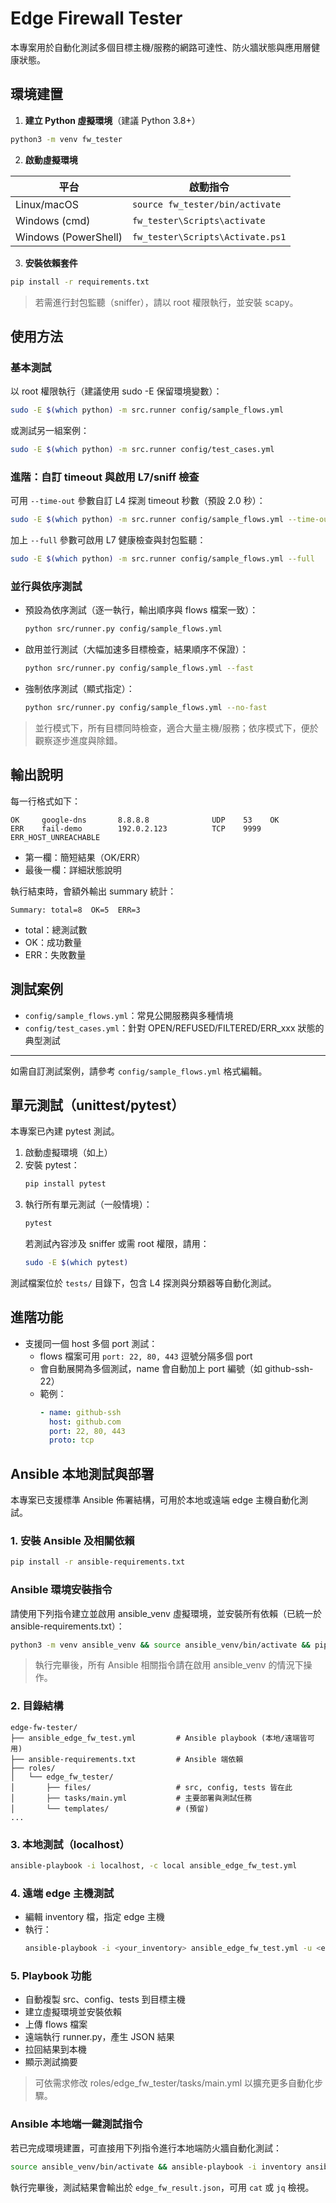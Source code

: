 # Edge Firewall Tester

本專案用於自動化測試多個目標主機/服務的網路可達性、防火牆狀態與應用層健康狀態。

## 環境建置

1. **建立 Python 虛擬環境**（建議 Python 3.8+）

```bash
python3 -m venv fw_tester
```

2. **啟動虛擬環境**

| 平台              | 啟動指令                                  |
|-------------------|-------------------------------------------|
| Linux/macOS       | `source fw_tester/bin/activate`           |
| Windows (cmd)     | `fw_tester\Scripts\activate`             |
| Windows (PowerShell) | `fw_tester\Scripts\Activate.ps1`      |

3. **安裝依賴套件**

```bash
pip install -r requirements.txt
```

> 若需進行封包監聽（sniffer），請以 root 權限執行，並安裝 scapy。

## 使用方法

### 基本測試

以 root 權限執行（建議使用 sudo -E 保留環境變數）：

```bash
sudo -E $(which python) -m src.runner config/sample_flows.yml
```

或測試另一組案例：

```bash
sudo -E $(which python) -m src.runner config/test_cases.yml
```

### 進階：自訂 timeout 與啟用 L7/sniff 檢查

可用 `--time-out` 參數自訂 L4 探測 timeout 秒數（預設 2.0 秒）：

```bash
sudo -E $(which python) -m src.runner config/sample_flows.yml --time-out 8
```

加上 `--full` 參數可啟用 L7 健康檢查與封包監聽：

```bash
sudo -E $(which python) -m src.runner config/sample_flows.yml --full
```

### 並行與依序測試

- 預設為依序測試（逐一執行，輸出順序與 flows 檔案一致）：
  ```bash
  python src/runner.py config/sample_flows.yml
  ```
- 啟用並行測試（大幅加速多目標檢查，結果順序不保證）：
  ```bash
  python src/runner.py config/sample_flows.yml --fast
  ```
- 強制依序測試（顯式指定）：
  ```bash
  python src/runner.py config/sample_flows.yml --no-fast
  ```

> 並行模式下，所有目標同時檢查，適合大量主機/服務；依序模式下，便於觀察逐步進度與除錯。

## 輸出說明

每一行格式如下：

```
OK     google-dns       8.8.8.8              UDP    53    OK
ERR    fail-demo        192.0.2.123          TCP    9999  ERR_HOST_UNREACHABLE
```
- 第一欄：簡短結果（OK/ERR）
- 最後一欄：詳細狀態說明

執行結束時，會額外輸出 summary 統計：

```
Summary: total=8  OK=5  ERR=3
```
- total：總測試數
- OK：成功數量
- ERR：失敗數量

## 測試案例

- `config/sample_flows.yml`：常見公開服務與多種情境
- `config/test_cases.yml`：針對 OPEN/REFUSED/FILTERED/ERR_xxx 狀態的典型測試

---

如需自訂測試案例，請參考 `config/sample_flows.yml` 格式編輯。

## 單元測試（unittest/pytest）

本專案已內建 pytest 測試。

1. 啟動虛擬環境（如上）
2. 安裝 pytest：
   ```bash
   pip install pytest
   ```
3. 執行所有單元測試（一般情境）：
   ```bash
   pytest
   ```
   若測試內容涉及 sniffer 或需 root 權限，請用：
   ```bash
   sudo -E $(which pytest)
   ```

測試檔案位於 `tests/` 目錄下，包含 L4 探測與分類器等自動化測試。

## 進階功能

- 支援同一個 host 多個 port 測試：
  - flows 檔案可用 `port: 22, 80, 443` 逗號分隔多個 port
  - 會自動展開為多個測試，name 會自動加上 port 編號（如 github-ssh-22）
  - 範例：
    ```yaml
    - name: github-ssh
      host: github.com
      port: 22, 80, 443
      proto: tcp
    ```

## Ansible 本地測試與部署

本專案已支援標準 Ansible 佈署結構，可用於本地或遠端 edge 主機自動化測試。

### 1. 安裝 Ansible 及相關依賴

```bash
pip install -r ansible-requirements.txt
```

### Ansible 環境安裝指令

請使用下列指令建立並啟用 ansible_venv 虛擬環境，並安裝所有依賴（已統一於 ansible-requirements.txt）：

```bash
python3 -m venv ansible_venv && source ansible_venv/bin/activate && pip install -r ansible-requirements.txt
```

> 執行完畢後，所有 Ansible 相關指令請在啟用 ansible_venv 的情況下操作。

### 2. 目錄結構

```
edge-fw-tester/
├── ansible_edge_fw_test.yml         # Ansible playbook (本地/遠端皆可用)
├── ansible-requirements.txt         # Ansible 端依賴
├── roles/
│   └── edge_fw_tester/
│       ├── files/                   # src, config, tests 皆在此
│       ├── tasks/main.yml           # 主要部署與測試任務
│       └── templates/               # (預留)
...
```

### 3. 本地測試（localhost）

```bash
ansible-playbook -i localhost, -c local ansible_edge_fw_test.yml
```

### 4. 遠端 edge 主機測試

- 編輯 inventory 檔，指定 edge 主機
- 執行：
  ```bash
  ansible-playbook -i <your_inventory> ansible_edge_fw_test.yml -u <edge_user>
  ```

### 5. Playbook 功能
- 自動複製 src、config、tests 到目標主機
- 建立虛擬環境並安裝依賴
- 上傳 flows 檔案
- 遠端執行 runner.py，產生 JSON 結果
- 拉回結果到本機
- 顯示測試摘要

> 可依需求修改 roles/edge_fw_tester/tasks/main.yml 以擴充更多自動化步驟。

### Ansible 本地端一鍵測試指令

若已完成環境建置，可直接用下列指令進行本地端防火牆自動化測試：

```bash
source ansible_venv/bin/activate && ansible-playbook -i inventory ansible_edge_fw_test.yml
```

執行完畢後，測試結果會輸出於 `edge_fw_result.json`，可用 `cat` 或 `jq` 檢視。
